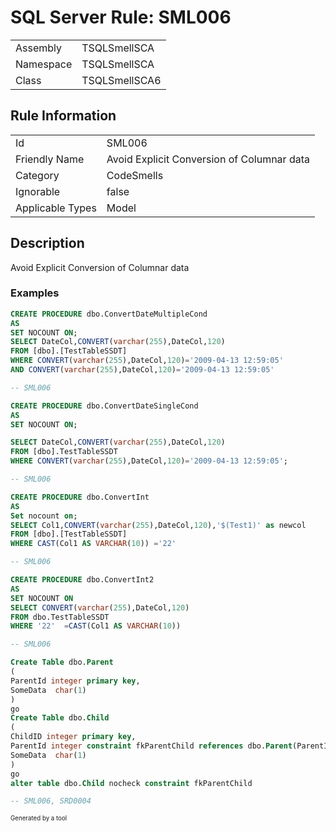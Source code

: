 ﻿# SQL Server Rule: SML006
  
|    |    |
|----|----|
| Assembly | TSQLSmellSCA |
| Namespace | TSQLSmellSCA |
| Class | TSQLSmellSCA6 |
  
## Rule Information
  
|    |    |
|----|----|
| Id | SML006 |
| Friendly Name | Avoid Explicit Conversion of Columnar data |
| Category | CodeSmells |
| Ignorable | false |
| Applicable Types | Model  |
  
## Description
  
Avoid Explicit Conversion of Columnar data
  
### Examples
  
```sql
CREATE PROCEDURE dbo.ConvertDateMultipleCond
AS
SET NOCOUNT ON;
SELECT DateCol,CONVERT(varchar(255),DateCol,120)
FROM [dbo].[TestTableSSDT]
WHERE CONVERT(varchar(255),DateCol,120)='2009-04-13 12:59:05'
AND CONVERT(varchar(255),DateCol,120)='2009-04-13 12:59:05'

-- SML006
```
```sql
CREATE PROCEDURE dbo.ConvertDateSingleCond
AS
SET NOCOUNT ON;

SELECT DateCol,CONVERT(varchar(255),DateCol,120)
FROM [dbo].TestTableSSDT
WHERE CONVERT(varchar(255),DateCol,120)='2009-04-13 12:59:05';

-- SML006
```
```sql
CREATE PROCEDURE dbo.ConvertInt
AS
Set nocount on;
SELECT Col1,CONVERT(varchar(255),DateCol,120),'$(Test1)' as newcol
FROM [dbo].[TestTableSSDT]
WHERE CAST(Col1 AS VARCHAR(10)) ='22'

-- SML006
```
```sql
CREATE PROCEDURE dbo.ConvertInt2
AS
SET NOCOUNT ON
SELECT CONVERT(varchar(255),DateCol,120)
FROM dbo.TestTableSSDT
WHERE '22'  =CAST(Col1 AS VARCHAR(10))

-- SML006
```
```sql
Create Table dbo.Parent
(
ParentId integer primary key,
SomeData  char(1)
)
go
Create Table dbo.Child
(
ChildID integer primary key,
ParentId integer constraint fkParentChild references dbo.Parent(ParentID),
SomeData  char(1)
)
go
alter table dbo.Child nocheck constraint fkParentChild

-- SML006, SRD0004
```
  
<sub><sup>Generated by a tool</sup></sub>
